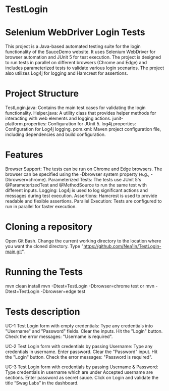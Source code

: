 # TestLogin

# Selenium WebDriver Login Tests
This project is a Java-based automated testing suite for the login functionality of the SauceDemo website. It uses Selenium WebDriver for browser automation and JUnit 5 for test execution. The project is designed to run tests in parallel on different browsers (Chrome and Edge) and includes parameterized tests to validate various login scenarios. The project also utilizes Log4j for logging and Hamcrest for assertions.

# Project Structure
TestLogin.java: Contains the main test cases for validating the login functionality. 
Helper.java: A utility class that provides helper methods for interacting with web elements and logging actions.
junit-platform.properties: Configuration for JUnit 5.
log4j.properties: Configuration for Log4j logging.
pom.xml: Maven project configuration file, including dependencies and build configuration.

# Features
Browser Support: The tests can be run on Chrome and Edge browsers. The browser can be specified using the -Dbrowser system property (e.g., -Dbrowser=chrome).
Parameterized Tests: The tests use JUnit 5's @ParameterizedTest and @MethodSource to run the same test with different inputs.
Logging: Log4j is used to log significant actions and messages during test execution.
Assertions: Hamcrest is used to provide readable and flexible assertions.
Parallel Execution: Tests are configured to run in parallel for faster execution.

# Cloning a repository
Open Git Bash.
Change the current working directory to the location where you want the cloned directory.
Type "https://github.com/Nea1in/TestLogin-main.git".

# Running the Tests
mvn clean install
mvn -Dtest=TestLogin -Dbrowser=chrome test  or  mvn -Dtest=TestLogin -Dbrowser=edge test

# Tests description
UC-1 Test Login form with empty credentials:
Type any credentials into "Username" and "Password" fields.
Clear the inputs.
Hit the "Login" button.
Check the error messages: "Username is required".

UC-2 Test Login form with credentials by passing Username:
Type any credentials in username.
Enter password.
Clear the "Password" input.
Hit the "Login" button.
Check the error messages: "Password is required".

UC-3 Test Login form with credentials by passing Username & Password:
Type credentials in username which are under Accepted username are sections.
Enter password as secret sauce.
Click on Login and validate the title “Swag Labs” in the dashboard.